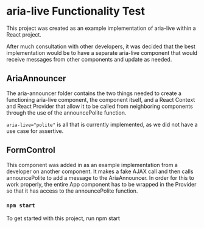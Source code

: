 # aria-live Functionality Test

This project was created as an example implementation of aria-live within a React project. 

After much consultation with other developers, it was decided that the best implementation would be to have a separate aria-live component that would receive messages from other components and update as needed.

## AriaAnnouncer

The aria-announcer folder contains the two things needed to create a functioning aria-live component, the component itself, and a React Context and React Provider that allow it to be called from neighboring components through the use of the announcePolite function. 

`aria-live="polite"` is all that is currently implemented, as we did not have a use case for assertive.

## FormControl

This component was added in as an example implementation from a developer on another component. It makes a fake AJAX call and then calls announcePolite to add a message to the AriaAnnouncer. In order for this to work properly, the entire App component has to be wrapped in the Provider so that it has access to the announcePolite function.

### `npm start`
To get started with this project, run npm start
